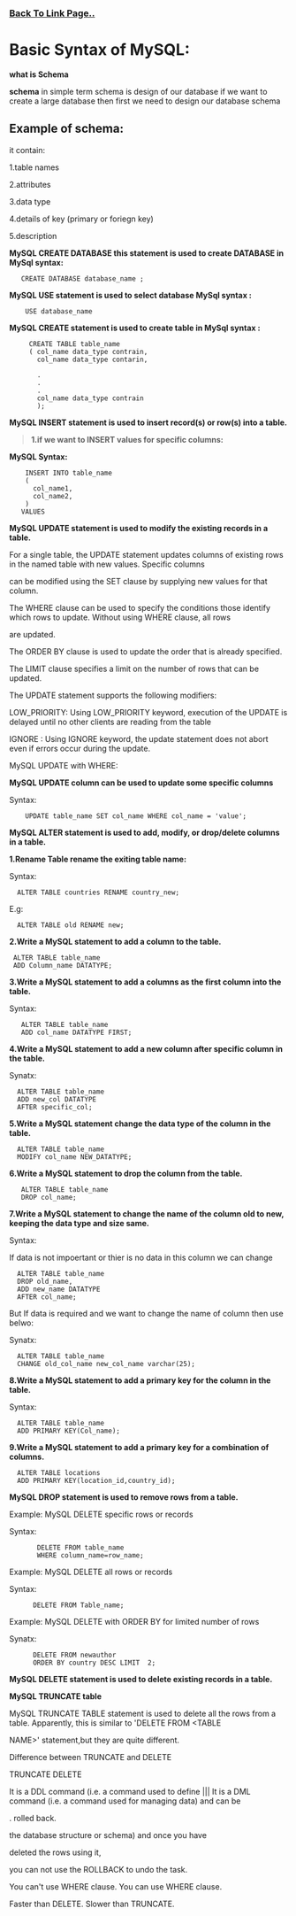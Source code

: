 ### [Back To Link Page..](https://sudarshan-gurav.github.io/link)

# Basic Syntax of MySQL:

**what is Schema**

**schema** in simple term schema is design of our database 
  if we want to create a large database then first we need to design our database schema 
  
 ## Example of schema:
     
  it contain:
      
   1.table names
     
   2.attributes
     
   3.data type
     
   4.details of key (primary or foriegn key)
     
   5.description
     
 **MySQL CREATE DATABASE this statement is used to create DATABASE in 
   MySql syntax:**
 
       CREATE DATABASE database_name ;
 
**MySQL USE statement is used to select database 
  MySql syntax :**
 
        USE database_name
 
**MySQL CREATE statement is used to create table in 
  MySql syntax :**
  
         CREATE TABLE table_name
         ( col_name data_type contrain,
           col_name data_type contarin,
         
           .
           .
           .
           col_name data_type contrain
           );
  
  **MySQL INSERT statement is used to insert record(s) or row(s) into a table.**
  
   > **1.if we want to INSERT values for specific columns:**
   
 **MySQL Syntax:**
        
        INSERT INTO table_name 
        ( 
          col_name1,
          col_name2,
        )
       VALUES
 
 **MySQL UPDATE statement is used to modify the existing records in a table.**
 
For a single table, the UPDATE statement updates columns of existing rows in the named table with new values. Specific columns 

can be modified using the SET clause by supplying new values for that column.

The WHERE clause can be used to specify the conditions those identify which rows to update. Without using WHERE clause, all rows 

are updated.

The ORDER BY clause is used to update the order that is already specified.

The LIMIT clause specifies a limit on the number of rows that can be updated. 
 
The UPDATE statement supports the following modifiers:

LOW_PRIORITY: Using LOW_PRIORITY keyword, execution of the UPDATE is delayed until no other clients are reading from the table

IGNORE : Using IGNORE keyword, the update statement does not abort even if errors occur during the update.

MySQL UPDATE with WHERE:

**MySQL UPDATE column can be used to update some specific columns**

Syntax:

        UPDATE table_name SET col_name WHERE col_name = 'value';
 
 
 **MySQL ALTER statement is used to  add, modify, or drop/delete columns in a table.**
 
**1.Rename Table rename the exiting table name:**

Syntax:
  
      ALTER TABLE countries RENAME country_new;
  
E.g:

      ALTER TABLE old RENAME new;

**2.Write a MySQL statement to add a column to the table.**

     ALTER TABLE table_name
     ADD Column_name DATATYPE;

**3.Write a MySQL statement to add a columns as the first  column into the table.**

Syntax: 

       ALTER TABLE table_name
       ADD col_name DATATYPE FIRST;

**4.Write a MySQL statement to add a new column after specific column in the table.**

Synatx:

      ALTER TABLE table_name
      ADD new_col DATATYPE  
      AFTER specific_col;

**5.Write a MySQL statement change the data type of the column in the table.**

      ALTER TABLE table_name
      MODIFY col_name NEW_DATATYPE;

**6.Write a MySQL statement to drop the column from the table.**

       ALTER TABLE table_name
       DROP col_name;

**7.Write a MySQL statement to change the name of the column old to new, keeping the data type and size same.**

Syntax:

If data is not impoertant or thier is no data in this column we can change

      ALTER TABLE table_name
      DROP old_name,
      ADD new_name DATATYPE
      AFTER col_name; 

But If data is required and we want to change the name of column then use belwo:

Synatx:

      ALTER TABLE table_name
      CHANGE old_col_name new_col_name varchar(25);

**8.Write a MySQL statement to add a primary key for the column in the table.**

Syntax:

      ALTER TABLE table_name
      ADD PRIMARY KEY(Col_name);


**9.Write a MySQL statement to add a primary key for a combination of columns.**

      ALTER TABLE locations
      ADD PRIMARY KEY(location_id,country_id);



 **MySQL DROP statement is used to remove rows from a table.**
 
Example: MySQL DELETE specific rows or records

Syntax:

           DELETE FROM table_name 
           WHERE column_name=row_name;
           
Example: MySQL DELETE all rows or records

Syntax:

          DELETE FROM Table_name;
          
Example: MySQL DELETE with ORDER BY for limited number of rows

Synatx:

          DELETE FROM newauthor 
          ORDER BY country DESC LIMIT  2;
          
 
 **MySQL DELETE statement is used to delete existing records in a table.**
 
 
 
 
**MySQL TRUNCATE table**

MySQL TRUNCATE TABLE statement is used to delete all the rows from a table. Apparently, this is similar to 'DELETE FROM <TABLE 

NAME>' statement,but they are quite different.

Difference between TRUNCATE and DELETE

   TRUNCATE 	                                                                                    DELETE

It is a DDL command (i.e. a command used to define      |||     It is a DML command (i.e. a command used for managing data) and can be 

.                                                             rolled back.

the database structure or schema) and once you have 

deleted the rows using it, 

you can not use the ROLLBACK to undo the task. 	

You can't use WHERE clause. 	                                                  You can use WHERE clause.

Faster than DELETE. 	                                                          Slower than TRUNCATE. 
